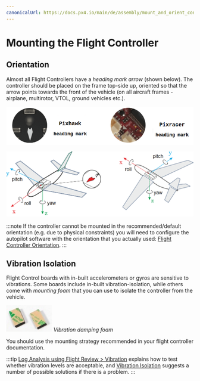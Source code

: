 ```yaml
---
canonicalUrl: https://docs.px4.io/main/de/assembly/mount_and_orient_controller
---
```


# Mounting the Flight Controller

## Orientation

Almost all Flight Controllers have a *heading mark arrow* (shown below). The controller should be placed on the frame top-side up, oriented so that the arrow points towards the front of the vehicle (on all aircraft frames - airplane, multirotor, VTOL, ground vehicles etc.).

![FC Heading Mark](../../assets/qgc/setup/sensor/fc_heading_mark_1.png)

![FC Orientation](../../assets/qgc/setup/sensor/fc_orientation_1.png)

:::note
If the controller cannot be mounted in the recommended/default orientation (e.g. due to physical constraints) you will need to configure the autopilot software with the orientation that you actually used: [Flight Controller Orientation](../config/flight_controller_orientation.md). :::

## Vibration Isolation

Flight Control boards with in-built accelerometers or gyros are sensitive to vibrations. Some boards include in-built vibration-isolation, while others come with *mounting foam* that you can use to isolate the controller from the vehicle.

![Pixhawk Mounting foam](../../assets/hardware/mounting/3dr_anti_vibration_mounting_foam.png) *Vibration damping foam*

You should use the mounting strategy recommended in your flight controller documentation.

:::tip
[Log Analysis using Flight Review > Vibration](../log/flight_review.md#vibration) explains how to test whether vibration levels are acceptable, and [Vibration Isolation](../assembly/vibration_isolation.md) suggests a number of possible solutions if there is a problem. :::
